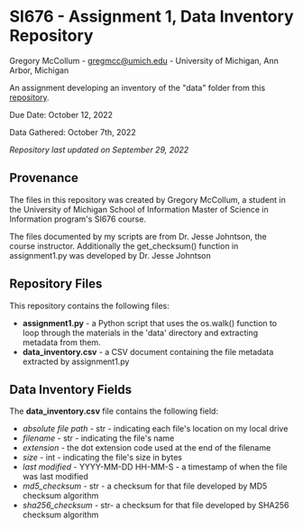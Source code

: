 
# SI676 - Assignment 1, Data Inventory Repository

Gregory McCollum - gregmcc@umich.edu - University of Michigan, Ann Arbor, Michigan

An assignment developing an inventory of the "data" folder from this [repository](https://github.com/morskyjezek/networked-services-labs).

Due Date: October 12, 2022

Data Gathered: October 7th, 2022

*Repository last updated on September 29, 2022*

## Provenance

The files in this repository was created by Gregory McCollum, a student in the University of Michigan School of Information Master of Science in Information program's SI676 course.

The files documented by my scripts are from Dr. Jesse Johntson, the course instructor. Additionally the get_checksum() function in assignment1.py was developed by Dr. Jesse Johntson
## Repository Files

This repository contains the following files:

- **assignment1.py** - a Python script that uses the os.walk() function to loop through the materials in the 'data' directory and extracting metadata from them.
- **data_inventory.csv** - a CSV document containing the file metadata extracted by assignment1.py


## Data Inventory Fields

The **data_inventory.csv** file contains the following field:

- *absolute file path* - str - indicating each file's location on my local drive
- *filename* - str - indicating the file's name
- *extension* - the dot extension code used at the end of the filename
- *size* - int - indicating the file's size in bytes
- *last modified* - YYYY-MM-DD HH-MM-S - a timestamp of when the file was last modified
- *md5_checksum* - str - a checksum for that file developed by MD5 checksum algorithm
- *sha256_checksum* - str- a checksum for that file developed by SHA256 checksum algorithm
